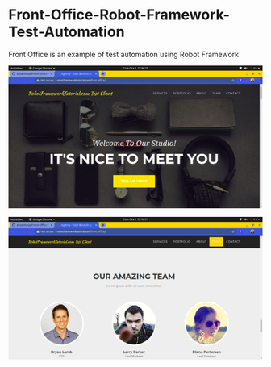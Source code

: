 # Front-Office-Robot-Framework-Test-Automation
Front Office is an example of test automation using Robot Framework


![Front-Office](Results/selenium-screenshot-1.png)

![Front-Office-Team](Results/selenium-screenshot-2.png)
